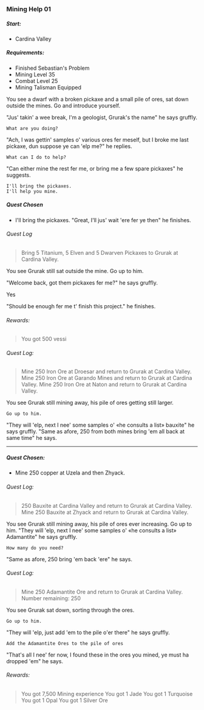 ### Mining Help 01

##### Start:
* Cardina Valley
##### Requirements:
* Finished Sebastian's Problem
* Mining Level 35
* Combat Level 25
* Mining Talisman Equipped

You see a dwarf with a broken pickaxe and a small pile of ores, sat down outside the mines. Go and introduce yourself.

"Jus' takin' a wee break, I'm a geologist, Grurak's the name" he says gruffly.

    What are you doing?

"Ach, I was gettin' samples o' various ores fer meself, but I broke me last pickaxe, dun suppose ye can 'elp me?" he replies.

    What can I do to help?

"Can either mine the rest fer me, or bring me a few spare pickaxes" he suggests.

    I'll bring the pickaxes.
    I'll help you mine.

##### Quest Chosen
* I'll bring the pickaxes.
"Great, I'll jus' wait 'ere fer ye then" he finishes.

###### Quest Log
> Bring 5 Titanium, 5 Elven and 5 Dwarven Pickaxes to Grurak at Cardina Valley.

You see Grurak still sat outside the mine. Go up to him.

"Welcome back, got them pickaxes fer me?" he says gruffly.

Yes

"Should be enough fer me t' finish this project." he finishes.
###### Rewards:
> You got 500 vessi



###### Quest Log:
> Mine 250 Iron Ore at Droesar and return to Grurak at Cardina Valley.
> Mine 250 Iron Ore at Garando Mines and return to Grurak at Cardina Valley.
> Mine 250 Iron Ore at Naton and return to Grurak at Cardina Valley.

You see Grurak still mining away, his pile of ores getting still larger. 

    Go up to him.

"They will 'elp, next I nee' some samples o' «he consults a list» bauxite" he says gruffly.
"Same as afore, 250 from both mines bring 'em all back at same time" he says.

---
##### Quest Chosen: 
* Mine 250 copper at Uzela and then Zhyack.

###### Quest Log:
> 250 Bauxite at Cardina Valley and return to Grurak at Cardina Valley.
> Mine 250 Bauxite at Zhyack and return to Grurak at Cardina Valley.

You see Grurak still mining away, his pile of ores ever increasing. 
    Go up to him.
"They will 'elp, next I nee' some samples o' «he consults a list» Adamantite" he says gruffly.

    How many do you need?

"Same as afore, 250 bring 'em back 'ere" he says.

###### Quest Log:
> Mine 250 Adamantite Ore and return to Grurak at Cardina Valley. Number remaining: 250

You see Grurak sat down, sorting through the ores. 

    Go up to him.

"They will 'elp, just add 'em to the pile o'er there" he says gruffly.

    Add the Adamantite Ores to the pile of ores

"That's all I nee' fer now, I found these in the ores you mined, ye must ha dropped 'em" he says.

###### Rewards:
> You got 7,500 Mining experience
> You got 1 Jade
> You got 1 Turquoise
> You got 1 Opal
> You got 1 Silver Ore
